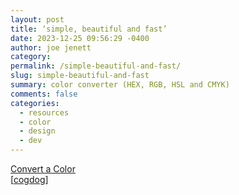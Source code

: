 ```yaml
---
layout: post
title: ‘simple, beautiful and fast’
date: 2023-12-25 09:56:29 -0400
author: joe jenett
category: 
permalink: /simple-beautiful-and-fast/
slug: simple-beautiful-and-fast
summary: color converter (HEX, RGB, HSL and CMYK)
comments: false
categories:
  - resources
  - color
  - design
  - dev
---
```

<p>
<a title="Convert colors between formats HEX, RGB, HSL and CMYK." href="https://convertacolor.com/">Convert a Color</a><br>[<a href="https://pinboard.in/u:cogdog">cogdog</a>]
</p>

<a href="https://brid.gy/publish/mastodon"></a>